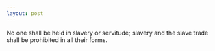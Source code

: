 ```yaml
---
layout: post
---
```


No one shall be held in slavery or servitude; slavery and the slave trade shall
be prohibited in all their forms.
